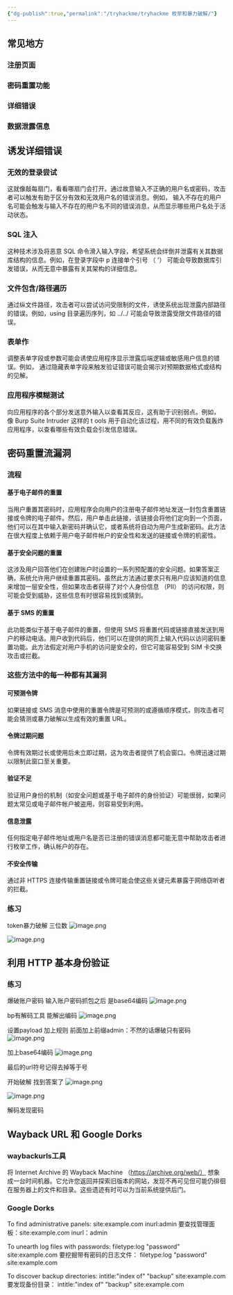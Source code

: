```yaml
---
{"dg-publish":true,"permalink":"/tryhackme/tryhackme 枚举和暴力破解/"}
---
```



## 常见地方
### 注册页面
### 密码重置功能
### 详细错误
###  数据泄露信息

## 诱发详细错误
### 无效的登录尝试 
这就像敲每扇门，看看哪扇门会打开。通过故意输入不正确的用户名或密码，攻击者可以触发有助于区分有效和无效用户名的错误消息。例如， 输入不存在的用户名可能会触发与输入不存在的用户名不同的错误消息，从而显示哪些用户名处于活动状态。

### SQL 注入 
这种技术涉及将恶意 SQL 命令滑入输入字段，希望系统会绊倒并泄露有关其数据库结构的信息。例如，在登录字段中 p 连接单个引号 （ '） 可能会导致数据库引发错误，从而无意中暴露有关其架构的详细信息。

### 文件包含/路径遍历 
通过纵文件路径，攻击者可以尝试访问受限制的文件，诱使系统出现泄露内部路径的错误。例如，using 目录遍历序列，如 ../../ 可能会导致泄露受限文件路径的错误。

### 表单作 
调整表单字段或参数可能会诱使应用程序显示泄露后端逻辑或敏感用户信息的错误。例如， 通过隐藏表单字段来触发验证错误可能会揭示对预期数据格式或结构的见解。

### 应用程序模糊测试 
向应用程序的各个部分发送意外输入以查看其反应，这有助于识别弱点。例如， 像 Burp Suite Intruder 这样的 t ools 用于自动化该过程，用不同的有效负载轰炸应用程序，以查看哪些有效负载会引发信息错误。

## 密码重置流漏洞
### 流程
#### 基于电子邮件的重置
当用户重置其密码时，应用程序会向用户的注册电子邮件地址发送一封包含重置链接或令牌的电子邮件。然后，用户单击此链接，该链接会将他们定向到一个页面，他们可以在其中输入新密码并确认它，或者系统将自动为用户生成新密码。此方法在很大程度上依赖于用户电子邮件帐户的安全性和发送的链接或令牌的机密性。

#### 基于安全问题的重置
这涉及用户回答他们在创建账户时设置的一系列预配置的安全问题。如果答案正确，系统允许用户继续重置其密码。虽然此方法通过要求只有用户应该知道的信息来增加一层安全性，但如果攻击者获得了对个人身份信息 （PII） 的访问权限，则可能会受到威胁，这些信息有时很容易找到或猜到。

#### 基于 SMS 的重置
此功能类似于基于电子邮件的重置，但使用 SMS 将重置代码或链接直接发送到用户的移动电话。用户收到代码后，他们可以在提供的网页上输入代码以访问密码重置功能。此方法假定对用户手机的访问是安全的，但它可能容易受到 SIM 卡交换攻击或拦截。

### 这些方法中的每一种都有其漏洞
#### 可预测令牌 
如果链接或 SMS 消息中使用的重置令牌是可预测的或遵循顺序模式，则攻击者可能会猜测或暴力破解以生成有效的重置 URL。

#### 令牌过期问题 
令牌有效期过长或使用后未立即过期，这为攻击者提供了机会窗口。令牌迅速过期以限制此窗口至关重要。

#### 验证不足 
验证用户身份的机制（如安全问题或基于电子邮件的身份验证）可能很弱，如果问题太常见或电子邮件帐户被盗用，则容易受到利用。

#### 信息泄露 
任何指定电子邮件地址或用户名是否已注册的错误消息都可能无意中帮助攻击者进行枚举工作，确认帐户的存在。

#### 不安全传输 
通过非 HTTPS 连接传输重置链接或令牌可能会使这些关键元素暴露于网络窃听者的拦截。


### 练习
token暴力破解 三位数
![image.png](https://s2.loli.net/2025/05/11/L1KQmGYEohw4Vl5.png)


![image.png](https://s2.loli.net/2025/05/11/4jnYopkCPuQcZwA.png)


## 利用 HTTP 基本身份验证
### 

### 练习
爆破账户密码 输入账户密码抓包之后 是base64编码
![image.png](https://s2.loli.net/2025/05/11/BLZ2dsIwYAG8Wnf.png)

bp有解码工具 能解出编码
![image.png](https://s2.loli.net/2025/05/11/dyCjVzcHBEuNPl2.png)

设置payload 加上规则 前面加上前缀admin：不然的话爆破只有密码
![image.png](https://s2.loli.net/2025/05/11/jdr3ohEni56MPwS.png)

加上base64编码
![image.png](https://s2.loli.net/2025/05/11/nEkyvoju4GYZNSM.png)

最后的url符号记得去掉等于号

开始破解 找到答案了
![image.png](https://s2.loli.net/2025/05/11/8UGSaImHojlBWPi.png)

![image.png](https://s2.loli.net/2025/05/11/EhagCtcIpJAWzRj.png)

解码发现密码

## Wayback URL 和 Google Dorks
### waybackurls工具
将 Internet Archive 的 Wayback Machine （https://archive.org/web/） 想象成一台时间机器。它允许您返回并探索旧版本的网站，发现不再可见但可能仍徘徊在服务器上的文件和目录。这些遗迹有时可以为当前系统提供后门。

### Google Dorks 

To find administrative panels: site:example.com inurl:admin
要查找管理面板：site:example.com inurl：admin
    
To unearth log files with passwords: 
filetype:log "password" site:example.com
要挖掘带有密码的日志文件： filetype:log "password" site:example.com

To discover backup directories: intitle:"index of" "backup" site:example.com
要发现备份目录： intitle:"index of" "backup" site:example.com
